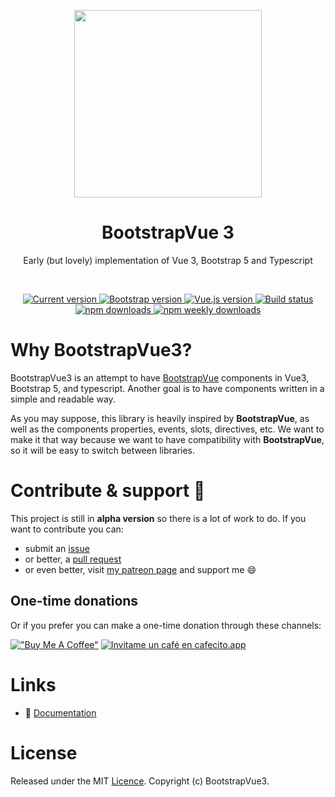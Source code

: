 <p align="center">
  <a href="https://cdmoro.github.io/bootstrap-vue-3/">
    <img src="https://raw.githubusercontent.com/cdmoro/bootstrap-vue-3/main/static/logo.png" width="300">
  </a>
</p>

<h1 align="center">BootstrapVue 3</h1>
<p align="center">Early (but lovely) implementation of Vue 3, Bootstrap 5 and Typescript</p>

<br>

<p align="center">
  <a href="https://www.npmjs.com/package/bootstrap-vue-3">
    <img src="https://flat.badgen.net/npm/v/bootstrap-vue-3" alt="Current version">
  </a>
  <a href="https://getbootstrap.com/docs/5.0/getting-started/introduction/">
    <img src="https://flat.badgen.net/badge/bootstrap/5.0.x/563d7c" alt="Bootstrap version">
  </a>
  <a href="https://v3.vuejs.org/">
    <img src="https://flat.badgen.net/badge/vue.js/3.0.x/4fc08d" alt="Vue.js version">
  </a>
  
  <a href="https://github.com/cdmoro/bootstrap-vue-3/actions?workflow=Tests">
    <img src="https://flat.badgen.net/github/status/cdmoro/bootstrap-vue-3" alt="Build status">
  </a>
  
  <br>
  
  <!--a href="https://github.com/cdmoro/bootstrap-vue-3">
    <img src="https://flat.badgen.net/david/dep/cdmoro/bootstrap-vue-3" alt="Dependencies status">
  </a-->
  
  <a href="https://www.npmjs.com/package/bootstrap-vue-3">
    <img src="https://flat.badgen.net/npm/dt/bootstrap-vue-3" alt="npm downloads">
  </a>
  <a href="https://www.npmjs.com/package/bootstrap-vue-3">
    <img src="https://flat.badgen.net/npm/dw/bootstrap-vue-3" alt="npm weekly downloads">
  </a>
</p>

# Why BootstrapVue3?

BootstrapVue3 is an attempt to have [BootstrapVue](https://bootstrap-vue.org/) components in Vue3, Bootstrap 5, and typescript. Another goal is to have components written in a simple and readable way.

As you may suppose, this library is heavily inspired by **BootstrapVue**, as well as the components properties, events, slots, directives, etc. We want to make it that way because we want to have compatibility with **BootstrapVue**, so it will be easy to switch between libraries.

# Contribute & support 🙌

This project is still in **alpha version** so there is a lot of work to do. If you want to contribute you can:

- submit an [issue](https://github.com/cdmoro/bootstrap-vue-3/issues/new)
- or better, a [pull request](https://github.com/cdmoro/bootstrap-vue-3/pulls)
- or even better, visit [my patreon page](https://patreon.com/cdmoro) and support me 😄

## One-time donations

Or if you prefer you can make a one-time donation through these channels:

[!["Buy Me A Coffee"](https://www.buymeacoffee.com/assets/img/custom_images/orange_img.png)](https://www.buymeacoffee.com/cdmoro)
[![Invitame un café en cafecito.app](https://cdn.cafecito.app/imgs/buttons/button_2.svg)](https://cafecito.app/cdmoro)

# Links

- :blue_book: [Documentation](https://cdmoro.github.io/bootstrap-vue-3/)

# License

Released under the MIT [Licence](./LICENSE). Copyright (c) BootstrapVue3.
